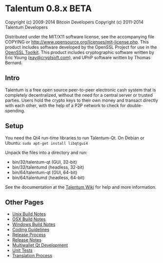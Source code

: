 Talentum 0.8.x BETA
====================

Copyright (c) 2009-2014 Bitcoin Developers
Copyright (c) 2011-2014 Talentum Developers

Distributed under the MIT/X11 software license, see the accompanying
file COPYING or http://www.opensource.org/licenses/mit-license.php.
This product includes software developed by the OpenSSL Project for use in the [OpenSSL Toolkit](http://www.openssl.org/). This product includes
cryptographic software written by Eric Young ([eay@cryptsoft.com](mailto:eay@cryptsoft.com)), and UPnP software written by Thomas Bernard.


Intro
---------------------
Talentum is a free open source peer-to-peer electronic cash system that is
completely decentralized, without the need for a central server or trusted
parties.  Users hold the crypto keys to their own money and transact directly
with each other, with the help of a P2P network to check for double-spending.


Setup
---------------------
You need the Qt4 run-time libraries to run Talentum-Qt. On Debian or Ubuntu:
	`sudo apt-get install libqtgui4`

Unpack the files into a directory and run:

- bin/32/talentum-qt (GUI, 32-bit)
- bin/32/talentumd (headless, 32-bit)
- bin/64/talentum-qt (GUI, 64-bit)
- bin/64/talentumd (headless, 64-bit)

See the documentation at the [Talentum Wiki](http://talentum.info)
for help and more information.


Other Pages
---------------------
- [Unix Build Notes](build-unix.md)
- [OSX Build Notes](build-osx.md)
- [Windows Build Notes](build-msw.md)
- [Coding Guidelines](coding.md)
- [Release Process](release-process.md)
- [Release Notes](release-notes.md)
- [Multiwallet Qt Development](multiwallet-qt.md)
- [Unit Tests](unit-tests.md)
- [Translation Process](translation_process.md)
